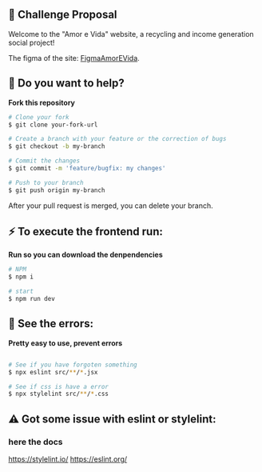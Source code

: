 ## 🚀 Challenge Proposal

Welcome to the "Amor e Vida" website, a recycling and income generation social project!

The figma of the site:
[FigmaAmorEVida](https://www.figma.com/file/4pOjKNSP8N8AC2GMYm7iOo/Amor-e-Vida?node-id=0-1&t=d6XSLXFr2GyuvtEh-0).
<br>

## :thinking: Do you want to help?

**Fork this repository**

```bash
# Clone your fork
$ git clone your-fork-url

# Create a branch with your feature or the correction of bugs
$ git checkout -b my-branch

# Commit the changes
$ git commit -m 'feature/bugfix: my changes'

# Push to your branch
$ git push origin my-branch
```

After your pull request is merged, you can delete your branch.

## :zap: To execute the frontend run:
**Run so you can download the denpendencies**
```bash
# NPM
$ npm i

# start 
$ npm run dev
```


## :hammer: See the errors:
**Pretty easy to use, prevent errors**
```bash

# See if you have forgoten something
$ npx eslint src/**/*.jsx 

# See if css is have a error
$ npx stylelint src/**/*.css

```
## ⚠️ Got some issue with eslint or stylelint:
### here the docs

https://stylelint.io/
https://eslint.org/